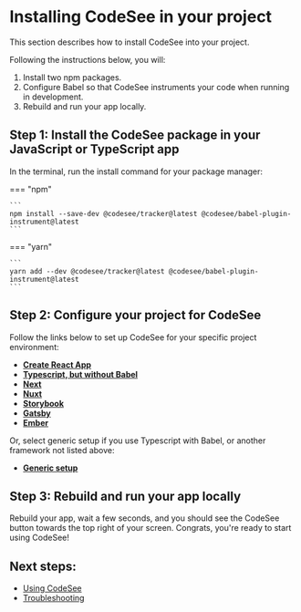 # Installing CodeSee in your project

This section describes how to install CodeSee into your project.

Following the instructions below, you will:

1. Install two npm packages.
2. Configure Babel so that CodeSee instruments your code when running in development.
3. Rebuild and run your app locally.


## Step 1: Install the CodeSee package in your JavaScript or TypeScript app
In the terminal, run the install command for your package manager:

=== "npm"

    ```
    npm install --save-dev @codesee/tracker@latest @codesee/babel-plugin-instrument@latest
    ```

=== "yarn"

    ```
    yarn add --dev @codesee/tracker@latest @codesee/babel-plugin-instrument@latest
    ```

## Step 2: Configure your project for CodeSee
Follow the links below to set up CodeSee for your specific project environment:

- [**Create React App**](/install/setup-cra)
- [**Typescript, but without Babel**](/install/setup-typescript-without-babel)
- [**Next**](/install/setup-next)
- [**Nuxt**](/install/setup-nuxt)
- [**Storybook**](/install/setup-storybook)
- [**Gatsby**](/install/setup-gatsby)
- [**Ember**](/install/setup-ember)

Or, select generic setup if you use Typescript with Babel, or another framework not listed above:

- [**Generic setup**](/install/setup-generic)

## Step 3: Rebuild and run your app locally
Rebuild your app, wait a few seconds, and you should see the CodeSee button towards the top right of your screen. Congrats, you're ready to start using CodeSee!


## Next steps:

* [Using CodeSee](/use/quick-start)
* [Troubleshooting](/troubleshooting)